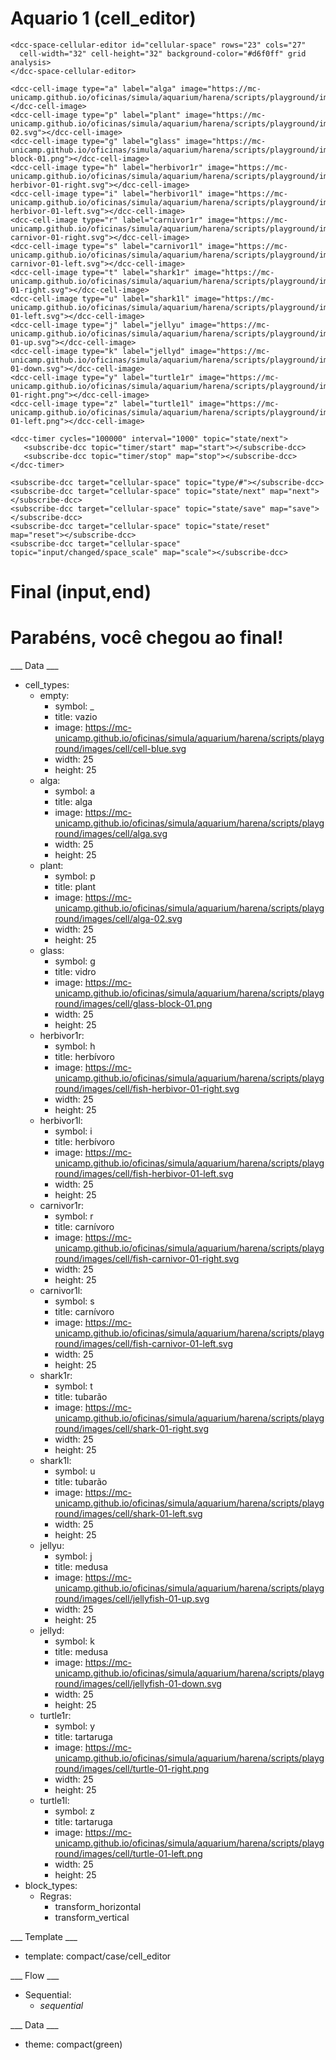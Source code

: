 # Aquario 1 (cell_editor) #

~~~
<dcc-space-cellular-editor id="cellular-space" rows="23" cols="27"
  cell-width="32" cell-height="32" background-color="#d6f0ff" grid analysis>
</dcc-space-cellular-editor>

<dcc-cell-image type="a" label="alga" image="https://mc-unicamp.github.io/oficinas/simula/aquarium/harena/scripts/playground/images/cell/alga.svg"></dcc-cell-image>
<dcc-cell-image type="p" label="plant" image="https://mc-unicamp.github.io/oficinas/simula/aquarium/harena/scripts/playground/images/cell/alga-02.svg"></dcc-cell-image>
<dcc-cell-image type="g" label="glass" image="https://mc-unicamp.github.io/oficinas/simula/aquarium/harena/scripts/playground/images/cell/glass-block-01.png"></dcc-cell-image>
<dcc-cell-image type="h" label="herbivor1r" image="https://mc-unicamp.github.io/oficinas/simula/aquarium/harena/scripts/playground/images/cell/fish-herbivor-01-right.svg"></dcc-cell-image>
<dcc-cell-image type="i" label="herbivor1l" image="https://mc-unicamp.github.io/oficinas/simula/aquarium/harena/scripts/playground/images/cell/fish-herbivor-01-left.svg"></dcc-cell-image>
<dcc-cell-image type="r" label="carnivor1r" image="https://mc-unicamp.github.io/oficinas/simula/aquarium/harena/scripts/playground/images/cell/fish-carnivor-01-right.svg"></dcc-cell-image>
<dcc-cell-image type="s" label="carnivor1l" image="https://mc-unicamp.github.io/oficinas/simula/aquarium/harena/scripts/playground/images/cell/fish-carnivor-01-left.svg"></dcc-cell-image>
<dcc-cell-image type="t" label="shark1r" image="https://mc-unicamp.github.io/oficinas/simula/aquarium/harena/scripts/playground/images/cell/shark-01-right.svg"></dcc-cell-image>
<dcc-cell-image type="u" label="shark1l" image="https://mc-unicamp.github.io/oficinas/simula/aquarium/harena/scripts/playground/images/cell/shark-01-left.svg"></dcc-cell-image>
<dcc-cell-image type="j" label="jellyu" image="https://mc-unicamp.github.io/oficinas/simula/aquarium/harena/scripts/playground/images/cell/jellyfish-01-up.svg"></dcc-cell-image>
<dcc-cell-image type="k" label="jellyd" image="https://mc-unicamp.github.io/oficinas/simula/aquarium/harena/scripts/playground/images/cell/jellyfish-01-down.svg"></dcc-cell-image>
<dcc-cell-image type="y" label="turtle1r" image="https://mc-unicamp.github.io/oficinas/simula/aquarium/harena/scripts/playground/images/cell/turtle-01-right.png"></dcc-cell-image>
<dcc-cell-image type="z" label="turtle1l" image="https://mc-unicamp.github.io/oficinas/simula/aquarium/harena/scripts/playground/images/cell/turtle-01-left.png"></dcc-cell-image>

<dcc-timer cycles="100000" interval="1000" topic="state/next">
   <subscribe-dcc topic="timer/start" map="start"></subscribe-dcc>
   <subscribe-dcc topic="timer/stop" map="stop"></subscribe-dcc>
</dcc-timer>

<subscribe-dcc target="cellular-space" topic="type/#"></subscribe-dcc>
<subscribe-dcc target="cellular-space" topic="state/next" map="next"></subscribe-dcc>
<subscribe-dcc target="cellular-space" topic="state/save" map="save"></subscribe-dcc>
<subscribe-dcc target="cellular-space" topic="state/reset" map="reset"></subscribe-dcc>
<subscribe-dcc target="cellular-space" topic="input/changed/space_scale" map="scale"></subscribe-dcc>
~~~

# Final (input,end) #
<h1>Parabéns, você chegou ao final!</h1>

___ Data ___
* cell_types:
  * empty:
    * symbol: _
    * title: vazio
    * image: https://mc-unicamp.github.io/oficinas/simula/aquarium/harena/scripts/playground/images/cell/cell-blue.svg
    * width: 25
    * height: 25
  * alga:
    * symbol: a
    * title: alga
    * image: https://mc-unicamp.github.io/oficinas/simula/aquarium/harena/scripts/playground/images/cell/alga.svg
    * width: 25
    * height: 25
  * plant:
    * symbol: p
    * title: plant
    * image: https://mc-unicamp.github.io/oficinas/simula/aquarium/harena/scripts/playground/images/cell/alga-02.svg
    * width: 25
    * height: 25
  * glass:
    * symbol: g
    * title: vidro
    * image: https://mc-unicamp.github.io/oficinas/simula/aquarium/harena/scripts/playground/images/cell/glass-block-01.png
    * width: 25
    * height: 25
  * herbivor1r:
    * symbol: h
    * title: herbívoro
    * image: https://mc-unicamp.github.io/oficinas/simula/aquarium/harena/scripts/playground/images/cell/fish-herbivor-01-right.svg
    * width: 25
    * height: 25
  * herbivor1l:
    * symbol: i
    * title: herbívoro
    * image: https://mc-unicamp.github.io/oficinas/simula/aquarium/harena/scripts/playground/images/cell/fish-herbivor-01-left.svg
    * width: 25
    * height: 25
  * carnivor1r:
    * symbol: r
    * title: carnívoro
    * image: https://mc-unicamp.github.io/oficinas/simula/aquarium/harena/scripts/playground/images/cell/fish-carnivor-01-right.svg
    * width: 25
    * height: 25
  * carnivor1l:
    * symbol: s
    * title: carnívoro
    * image: https://mc-unicamp.github.io/oficinas/simula/aquarium/harena/scripts/playground/images/cell/fish-carnivor-01-left.svg
    * width: 25
    * height: 25
  * shark1r:
    * symbol: t
    * title: tubarão
    * image: https://mc-unicamp.github.io/oficinas/simula/aquarium/harena/scripts/playground/images/cell/shark-01-right.svg
    * width: 25
    * height: 25
  * shark1l:
    * symbol: u
    * title: tubarão
    * image: https://mc-unicamp.github.io/oficinas/simula/aquarium/harena/scripts/playground/images/cell/shark-01-left.svg
    * width: 25
    * height: 25
  * jellyu:
    * symbol: j
    * title: medusa
    * image: https://mc-unicamp.github.io/oficinas/simula/aquarium/harena/scripts/playground/images/cell/jellyfish-01-up.svg
    * width: 25
    * height: 25
  * jellyd:
    * symbol: k
    * title: medusa
    * image: https://mc-unicamp.github.io/oficinas/simula/aquarium/harena/scripts/playground/images/cell/jellyfish-01-down.svg
    * width: 25
    * height: 25
  * turtle1r:
    * symbol: y
    * title: tartaruga
    * image: https://mc-unicamp.github.io/oficinas/simula/aquarium/harena/scripts/playground/images/cell/turtle-01-right.png
    * width: 25
    * height: 25
  * turtle1l:
    * symbol: z
    * title: tartaruga
    * image: https://mc-unicamp.github.io/oficinas/simula/aquarium/harena/scripts/playground/images/cell/turtle-01-left.png
    * width: 25
    * height: 25
* block_types:
  * Regras:
    * transform_horizontal
    * transform_vertical

___ Template ___

* template: compact/case/cell_editor

___ Flow ___

* Sequential:
  * _sequential_

___ Data ___

* theme: compact(green)
